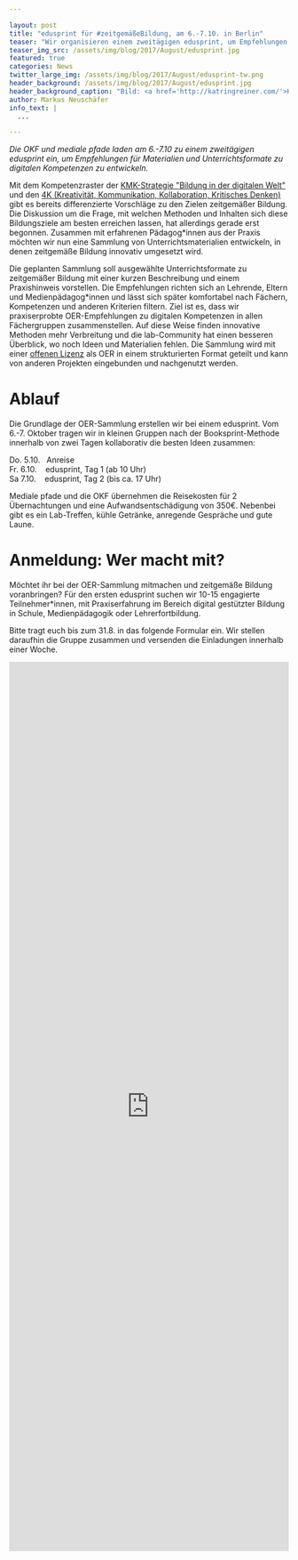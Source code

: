 ```yaml
---

layout: post
title: "edusprint für #zeitgemäßeBildung, am 6.-7.10. in Berlin"
teaser: "Wir organisieren einem zweitägigen edusprint, um Empfehlungen für Materialien und Unterrichtsformate zu digitalen Kompetenzen zu entwickeln."
teaser_img_src: /assets/img/blog/2017/August/edusprint.jpg
featured: true
categories: News
twitter_large_img: /assets/img/blog/2017/August/edusprint-tw.png
header_background: /assets/img/blog/2017/August/edusprint.jpg
header_background_caption: "Bild: <a href='http://katringreiner.com/'>Katrin Greiner</a>, <a href='https://creativecommons.org/licenses/by/4.0/legalcode'>CC-BY 4.0</a>"
author: Markus Neuschäfer
info_text: |
  ...

---
```

*Die OKF und mediale pfade laden am 6.-7.10 zu einem zweitägigen edusprint ein, um Empfehlungen für Materialien und Unterrichtsformate zu digitalen Kompetenzen zu entwickeln.*

Mit dem Kompetenzraster der [KMK-Strategie "Bildung in der digitalen Welt"](https://www.kmk.org/fileadmin/Dateien/pdf/PresseUndAktuelles/2016/Bildung_digitale_Welt_Webversion.pdf) und den [4K (Kreativität, Kommunikation, Kollaboration, Kritisches Denken)](http://politik-digital.de/news/aula-schuelerbeteiligung-und-die-kompetenzen-der-zukunft-153015/) gibt es bereits differenzierte Vorschläge zu den Zielen zeitgemäßer Bildung. Die Diskussion um die Frage, mit welchen Methoden und Inhalten sich diese Bildungsziele am besten erreichen lassen, hat allerdings gerade erst begonnen. Zusammen mit erfahrenen Pädagog*innen aus der Praxis möchten wir nun eine Sammlung von Unterrichtsmaterialien entwickeln, in denen zeitgemäße Bildung innovativ umgesetzt wird.

Die geplanten Sammlung soll ausgewählte Unterrichtsformate zu zeitgemäßer Bildung mit einer kurzen Beschreibung und einem Praxishinweis vorstellen. Die Empfehlungen richten sich an Lehrende, Eltern und Medienpädagog*innen und lässt sich später komfortabel nach Fächern, Kompetenzen und anderen Kriterien filtern. Ziel ist es, dass wir praxiserprobte OER-Empfehlungen zu digitalen Kompetenzen in allen Fächergruppen zusammenstellen. Auf diese Weise finden innovative Methoden mehr Verbreitung und die lab-Community hat einen besseren Überblick, wo noch Ideen und Materialien fehlen. Die Sammlung wird mit einer [offenen Lizenz](http://opendefinition.org/od/2.0/de/) als OER in einem strukturierten Format geteilt und kann von anderen Projekten eingebunden und nachgenutzt werden.

# Ablauf
Die Grundlage der OER-Sammlung erstellen wir bei einem edusprint. Vom 6.-7. Oktober tragen wir in kleinen Gruppen nach der Booksprint-Methode innerhalb von zwei Tagen kollaborativ die besten Ideen zusammen:

Do. 5.10.&nbsp;&nbsp;&nbsp;Anreise<br>
Fr. 6.10.&nbsp;&nbsp;&nbsp;&nbsp;edusprint, Tag 1 (ab 10 Uhr)<br>
Sa 7.10.&nbsp;&nbsp;&nbsp;&nbsp;edusprint, Tag 2 (bis ca. 17 Uhr)<br>

Mediale pfade und die OKF übernehmen die Reisekosten für 2 Übernachtungen und eine Aufwandsentschädigung von 350€. Nebenbei gibt es ein Lab-Treffen, kühle Getränke, anregende Gespräche und gute Laune.

# Anmeldung: Wer macht mit?
Möchtet ihr bei der OER-Sammlung mitmachen und zeitgemäße Bildung voranbringen? Für den ersten edusprint suchen wir 10-15 engagierte Teilnehmer*innen, mit Praxiserfahrung im Bereich digital gestützter Bildung in Schule, Medienpädagogik oder Lehrerfortbildung.

Bitte tragt euch bis zum 31.8. in das folgende Formular ein. Wir stellen daraufhin die Gruppe zusammen und versenden die Einladungen innerhalb einer Woche.
<iframe src="https://docs.google.com/forms/d/e/1FAIpQLScPlm7DkEqX-TR39qIW9ee-QBhb3qu_IAHm5QkyWDYp_wDFgQ/viewform?embedded=true" width="100%" height="1600px" frameborder="no" scrolling="auto" marginheight="0" marginwidth="0">Loading...</iframe>
